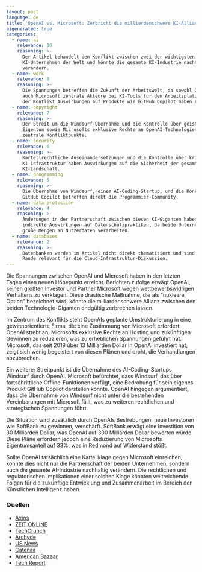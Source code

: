 ```yaml
---
layout: post
language: de
title: 'OpenAI vs. Microsoft: Zerbricht die milliardenschwere KI-Allianz?'
aigenerated: true
categories:
  - name: ai
    relevance: 10
    reasoning: >-
      Der Artikel behandelt den Konflikt zwischen zwei der wichtigsten
      KI-Unternehmen der Welt und könnte die gesamte KI-Industrie nachhaltig
      verändern.
  - name: work
    relevance: 8
    reasoning: >-
      Die Spannungen betreffen die Zukunft der Arbeitswelt, da sowohl OpenAI als
      auch Microsoft zentrale Akteure bei KI-Tools für den Arbeitsplatz sind und
      der Konflikt Auswirkungen auf Produkte wie GitHub Copilot haben könnte.
  - name: copyright
    relevance: 7
    reasoning: >-
      Der Streit um die Windsurf-Übernahme und die Kontrolle über geistiges
      Eigentum sowie Microsofts exklusive Rechte an OpenAI-Technologien sind
      zentrale Konfliktpunkte.
  - name: security
    relevance: 6
    reasoning: >-
      Kartellrechtliche Auseinandersetzungen und die Kontrolle über kritische
      KI-Infrastruktur haben Auswirkungen auf die Sicherheit der gesamten
      KI-Landschaft.
  - name: programming
    relevance: 5
    reasoning: >-
      Die Übernahme von Windsurf, einem AI-Coding-Startup, und die Konkurrenz zu
      GitHub Copilot betreffen direkt die Programmier-Community.
  - name: data protection
    relevance: 4
    reasoning: >-
      Änderungen in der Partnerschaft zwischen diesen KI-Giganten haben
      indirekte Auswirkungen auf Datenschutzpraktiken, da beide Unternehmen
      große Mengen an Nutzerdaten verarbeiten.
  - name: databases
    relevance: 2
    reasoning: >-
      Datenbanken werden im Artikel nicht direkt thematisiert und sind nur am
      Rande relevant für die Cloud-Infrastruktur-Diskussion.
---
```


Die Spannungen zwischen OpenAI und Microsoft haben in den letzten Tagen einen neuen Höhepunkt erreicht. Berichten zufolge erwägt OpenAI, seinen größten Investor und Partner Microsoft wegen wettbewerbswidrigen Verhaltens zu verklagen. Diese drastische Maßnahme, die als "nukleare Option" bezeichnet wird, könnte die milliardenschwere Allianz zwischen den beiden Technologie-Giganten endgültig zerbrechen lassen.

<!--more-->

Im Zentrum des Konflikts steht OpenAIs geplante Umstrukturierung in eine gewinnorientierte Firma, die eine Zustimmung von Microsoft erfordert. OpenAI strebt an, Microsofts exklusive Rechte an Hosting und zukünftigen Gewinnen zu reduzieren, was zu erheblichen Spannungen geführt hat. Microsoft, das seit 2019 über 13 Milliarden Dollar in OpenAI investiert hat, zeigt sich wenig begeistert von diesen Plänen und droht, die Verhandlungen abzubrechen.

Ein weiterer Streitpunkt ist die Übernahme des AI-Coding-Startups Windsurf durch OpenAI. Microsoft befürchtet, dass Windsurf, das über fortschrittliche Offline-Funktionen verfügt, eine Bedrohung für sein eigenes Produkt GitHub Copilot darstellen könnte. OpenAI hingegen argumentiert, dass die Übernahme von Windsurf nicht unter die bestehenden Vereinbarungen mit Microsoft fällt, was zu weiteren rechtlichen und strategischen Spannungen führt.

Die Situation wird zusätzlich durch OpenAIs Bestrebungen, neue Investoren wie SoftBank zu gewinnen, verschärft. SoftBank erwägt eine Investition von 30 Milliarden Dollar, was OpenAI auf 300 Milliarden Dollar bewerten würde. Diese Pläne erfordern jedoch eine Reduzierung von Microsofts Eigentumsanteil auf 33%, was in Redmond auf Widerstand stößt.

Sollte OpenAI tatsächlich eine Kartellklage gegen Microsoft einreichen, könnte dies nicht nur die Partnerschaft der beiden Unternehmen, sondern auch die gesamte AI-Industrie nachhaltig verändern. Die rechtlichen und regulatorischen Implikationen einer solchen Klage könnten weitreichende Folgen für die zukünftige Entwicklung und Zusammenarbeit im Bereich der Künstlichen Intelligenz haben.

### Quellen
- [Axios](https://www.axios.com/2025/06/17/microsoft-openai-partners-competitors)
- [ZEIT ONLINE](https://www.zeit.de/digital/internet/2025-06/streit-microsoft-openai-newsletter-kuenstliche-intelligenz)
- [TechCrunch](https://techcrunch.com/2025/06/16/the-cracks-in-the-openai-microsoft-relationship-are-reportedly-widening/)
- [Archyde](https://www.archyde.com/openai-considers-antitrust-complaint-vs-microsoft-nuclear-option/)
- [US News](https://money.usnews.com/investing/news/articles/2025-06-18/microsoft-prepared-to-walk-away-from-high-stakes-talks-with-openai-ft-reports)
- [Catenaa](https://investors.catenaa.com/news/openai-considers-antitrust-complaint-against-microsoft-amid-partnership-strain)
- [American Bazaar](https://americanbazaaronline.com/2025/06/18/from-partners-to-rivals-openai-mulls-antitrust-action-against-microsoft-463887/)
- [Tech Report](https://techreport.com/news/openai-microsoft-partnership-windsurf-pentagon-deal-conflict/)
